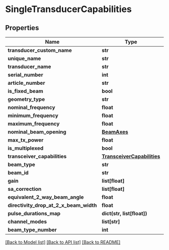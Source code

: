 # SingleTransducerCapabilities

## Properties
Name | Type | Description | Notes
------------ | ------------- | ------------- | -------------
**transducer_custom_name** | **str** |  | [optional] 
**unique_name** | **str** |  | [optional] 
**transducer_name** | **str** |  | [optional] 
**serial_number** | **int** |  | [optional] 
**article_number** | **str** |  | [optional] 
**is_fixed_beam** | **bool** |  | [optional] 
**geometry_type** | **str** |  | [optional] 
**nominal_frequency** | **float** |  | [optional] 
**minimum_frequency** | **float** |  | [optional] 
**maximum_frequency** | **float** |  | [optional] 
**nominal_beam_opening** | [**BeamAxes**](BeamAxes.md) |  | [optional] 
**max_tx_power** | **float** |  | [optional] 
**is_multiplexed** | **bool** |  | [optional] 
**transceiver_capabilities** | [**TransceiverCapabilities**](TransceiverCapabilities.md) |  | [optional] 
**beam_type** | **str** |  | [optional] 
**beam_id** | **str** |  | [optional] 
**gain** | **list[float]** |  | [optional] 
**sa_correction** | **list[float]** |  | [optional] 
**equivalent_2_way_beam_angle** | **float** |  | [optional] 
**directivity_drop_at_2_x_beam_width** | **float** |  | [optional] 
**pulse_durations_map** | **dict(str, list[float])** |  | [optional] 
**channel_modes** | **list[str]** |  | [optional] 
**beam_type_number** | **int** |  | [optional] 

[[Back to Model list]](../README.md#documentation-for-models) [[Back to API list]](../README.md#documentation-for-api-endpoints) [[Back to README]](../README.md)


